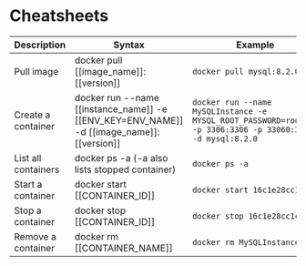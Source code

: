 # Cheatsheets

| Description         | Syntax                                                                                    | Example                                                                                                     |
|---------------------|-------------------------------------------------------------------------------------------|-------------------------------------------------------------------------------------------------------------|
| Pull image          | docker pull [[image_name]]:[[version]]                                                    | `docker pull mysql:8.2.0`                                                                                   |
| Create a container  | docker run --name [[instance_name]] -e [[ENV_KEY=ENV_NAME]] -d [[image_name]]:[[version]] | `docker run --name MySQLInstance -e MYSQL_ROOT_PASSWORD=root123 -p 3306:3306 -p 33060:33060 -d mysql:8.2.0` |
| List all containers | docker ps -a (-a also lists stopped container)                                            | `docker ps -a`                                                                                              |
| Start a container   | docker start [[CONTAINER_ID]]                                                             | `docker start 16c1e28cc1cf`                                                                                 |
| Stop a container    | docker stop [[CONTAINER_ID]]                                                              | `docker stop 16c1e28cc1cf`                                                                                  |
| Remove a container  | docker rm [[CONTAINER_NAME]]                                                              | `docker rm MySQLInstance`                                                                                   |
